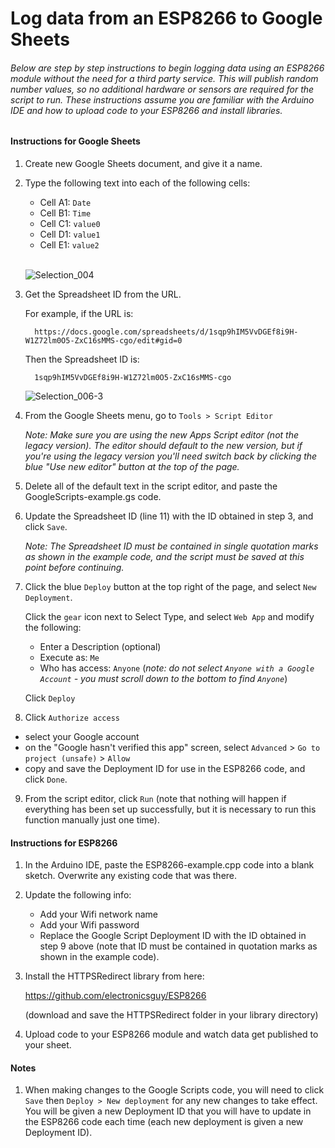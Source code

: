 # Log data from an ESP8266 to Google Sheets

###### Below are step by step instructions to begin logging data using an ESP8266 module without the need for a third party service. This will publish random number values, so no additional hardware or sensors are required for the script to run. These instructions assume you are familiar with the Arduino IDE and how to upload code to your ESP8266 and install libraries.

#### Instructions for Google Sheets

1. Create new Google Sheets document, and give it a name.

2. Type the following text into each of the following cells:

   - Cell A1: `Date`
   - Cell B1: `Time`
   - Cell C1: `value0`
   - Cell D1: `value1`
   - Cell E1: `value2`
   <br>

   ![Selection_004](https://user-images.githubusercontent.com/44729718/115277764-46881380-a10a-11eb-9be4-b6fbe7ea7091.png)

   
3. Get the Spreadsheet ID from the URL.

      For example, if the URL is:
   
         https://docs.google.com/spreadsheets/d/1sqp9hIM5VvDGEf8i9H-W1Z72lm0O5-ZxC16sMMS-cgo/edit#gid=0

      Then the Spreadsheet ID is:
   
         1sqp9hIM5VvDGEf8i9H-W1Z72lm0O5-ZxC16sMMS-cgo
      
      ![Selection_006-3](https://user-images.githubusercontent.com/44729718/115287377-d1bad680-a115-11eb-8730-4c6ae00184a7.png)


4. From the Google Sheets menu, go to `Tools > Script Editor`
   
   *Note:  Make sure you are using the new Apps Script editor (not the legacy version). The editor should default to the new version, but if you're using the legacy version you'll need switch back by clicking the blue "Use new editor" button at the top of the page.*

5. Delete all of the default text in the script editor, and paste the GoogleScripts-example.gs code.

6. Update the Spreadsheet ID (line 11) with the ID obtained in step 3, and click `Save`.

   *Note:  The Spreadsheet ID must be contained in single quotation marks as shown in the example code, and the script must be saved at this point before continuing.*
   
7. Click the blue `Deploy` button at the top right of the page, and select `New Deployment`. 
 
   Click the `gear` icon next to Select Type, and select  `Web App` and modify the following:

   - Enter a Description (optional)
   - Execute as: `Me`
   - Who has access: `Anyone` (*note: do not select `Anyone with a Google Account` - you must scroll down to the bottom to find `Anyone`*)
   
   Click `Deploy` 
   
8. Click `Authorize access`

- select your Google account
- on the "Google hasn't verified this app" screen, select `Advanced` > `Go to project (unsafe)` > `Allow`
- copy and save the Deployment ID for use in the ESP8266 code, and click `Done`.

9. From the script editor, click `Run` (note that nothing will happen if everything has been set up successfully, but it is necessary to run this function manually just one time). 

   

#### Instructions for ESP8266

1. In the Arduino IDE, paste the ESP8266-example.cpp code into a blank sketch. Overwrite any existing code that was there.

2. Update the following info:

    - Add your Wifi network name
    - Add your Wifi password
    - Replace the Google Script Deployment ID with the ID obtained in step 9 above (note that ID must be contained in quotation marks as shown in the example code).

3. Install the HTTPSRedirect library from here:

    https://github.com/electronicsguy/ESP8266

    (download and save the HTTPSRedirect folder in your library directory)

4. Upload code to your ESP8266 module and watch data get published to your sheet.

     

#### Notes

1. When making changes to the Google Scripts code, you will need to click `Save` then `Deploy > New deployment` for any new changes to take effect. You will be given a new Deployment ID that you will have to update in the ESP8266 code each time (each new deployment is given a new Deployment ID).

